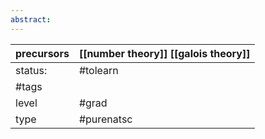 ```yaml
---
abstract:
---
```

| precursors | [[number theory]] [[galois theory]] |
| ---------- | ----------------------------------- |
| status:    | #tolearn                            |
| #tags      |                                     |
| level      | #grad                               |
| type       | #purenatsc                          |